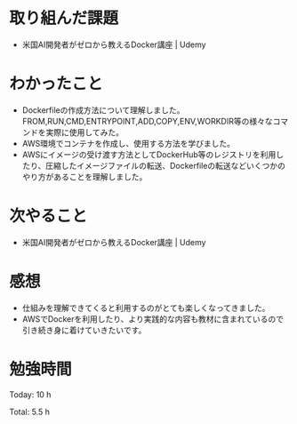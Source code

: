 # 取り組んだ課題
- 米国AI開発者がゼロから教えるDocker講座 | Udemy

# わかったこと
- Dockerfileの作成方法について理解しました。
FROM,RUN,CMD,ENTRYPOINT,ADD,COPY,ENV,WORKDIR等の様々なコマンドを実際に使用してみた。
- AWS環境でコンテナを作成し、使用する方法を学びました。
- AWSにイメージの受け渡す方法としてDockerHub等のレジストリを利用したり、圧縮したイメージファイルの転送、Dockerfileの転送などいくつかのやり方があることを理解しました。

# 次やること
- 米国AI開発者がゼロから教えるDocker講座 | Udemy

# 感想
- 仕組みを理解できてくると利用するのがとても楽しくなってきました。
- AWSでDockerを利用したり、より実践的な内容も教材に含まれているので引き続き身に着けていきたいです。


# 勉強時間
Today: 10 h

Total: 5.5 h
